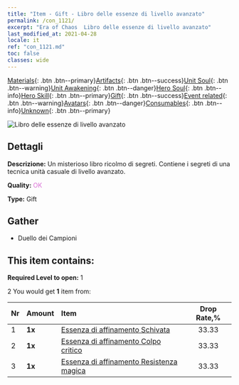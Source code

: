 ```yaml
---
title: "Item - Gift - Libro delle essenze di livello avanzato"
permalink: /con_1121/
excerpt: "Era of Chaos  Libro delle essenze di livello avanzato"
last_modified_at: 2021-04-28
locale: it
ref: "con_1121.md"
toc: false
classes: wide
---
```

 [Materials](/ItemsIT/){: .btn .btn--primary}[Artifacts](/ItemsIT/Artifacts/){: .btn .btn--success}[Unit Soul](/ItemsIT/UnitSoul/){: .btn .btn--warning}[Unit Awakening](/ItemsIT/UnitAwakening/){: .btn .btn--danger}[Hero Soul](/ItemsIT/HeroSoul/){: .btn .btn--info}[Hero Skill](/ItemsIT/HeroSkill/){: .btn .btn--primary}[Gift](/ItemsIT/Gift/){: .btn .btn--success}[Event related](/ItemsIT/Events/){: .btn .btn--warning}[Avatars](/ItemsIT/Avatars/){: .btn .btn--danger}[Consumables](/ItemsIT/Consumables/){: .btn .btn--info}[Unknown](/ItemsIT/Unknown/){: .btn .btn--primary}

 ![Libro delle essenze di livello avanzato](/images/t/i_7011.png)

## Dettagli
 **Descrizione:** Un misterioso libro ricolmo di segreti. Contiene i segreti di una tecnica unità casuale di livello avanzato.

 **Quality:** <span style="color: #DA70D6">OK</span>

 **Type:** Gift

## Gather

*    Duello dei Campioni 

## This item contains:

 **Required Level to open:** 1

 2 You would get **1** item  from:

  | Nr | Amount |     Item    | Drop Rate,% |
  |:---|:-------|:------------|:---------:|
  | 1 |  **1x** | [Essenza di affinamento Schivata](/ItemsIT/con_1114/) | 33.33 | 
  | 2 |  **1x** | [Essenza di affinamento Colpo critico](/ItemsIT/con_1115/) | 33.33 | 
  | 3 |  **1x** | [Essenza di affinamento Resistenza magica](/ItemsIT/con_1118/) | 33.33 | 
